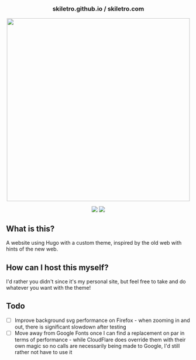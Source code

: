 <div align=center>
<h3>
  skiletro.github.io / skiletro.com
</h3>
</h2><img src="https://raw.githubusercontent.com/catppuccin/catppuccin/main/assets/palette/macchiato.png" width="500" />
<p></p>
  <img src="https://img.shields.io/github/stars/skiletro/skiletro.github.io?color=f5c2e7&labelColor=303446&style=for-the-badge&logo=starship&logoColor=f5c2e7">
  <img src="https://img.shields.io/github/repo-size/skiletro/skiletro.github.io?color=fab387&labelColor=303446&style=for-the-badge&logo=github&logoColor=fab387">
<p></p>
</div>

## What is this?
A website using Hugo with a custom theme, inspired by the old web with hints of the new web.

## How can I host this myself?
I'd rather you didn't since it's my personal site, but feel free to take and do whatever you want with the theme!

## Todo
- [ ] Improve background svg performance on Firefox - when zooming in and out, there is significant slowdown after testing
- [ ] Move away from Google Fonts once I can find a replacement on par in terms of performance - while CloudFlare does override them with their own magic so no calls are necessarily being made to Google, I'd still rather not have to use it